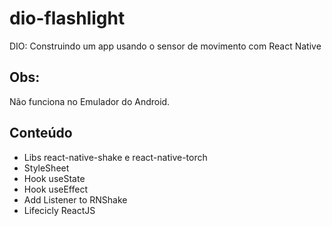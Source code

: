 # dio-flashlight
DIO: Construindo um app usando o sensor de movimento com React Native

## Obs:
Não funciona no Emulador do Android.

## Conteúdo 

- Libs react-native-shake e react-native-torch
- StyleSheet
- Hook useState
- Hook useEffect
- Add Listener to RNShake
- Lifecicly ReactJS
